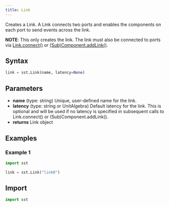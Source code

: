 ```yaml
---
title: Link
---
```


<!---
SAND2022-6843 O
Source: sst-documentation/manuals/python
--->

Creates a Link. A Link connects two ports and enables the components on each port to send events across the link.

**NOTE**: This only creates the link. The link must also be connected to ports via [Link.connect()](link/connect) or [(Sub)Component.addLink()](component/addLink).

## Syntax

```python
link = sst.Link(name, latency=None)
```

## Parameters
* **name** (type: string) Unique, user-defined name for the link. 
* **latency** (type: string or UnitAlgebra) Default latency for the link. This is optional and will be used if no latency is specified in subsequent calls to Link.connect() or (Sub)Component.addLink().
* **returns** Link object

## Examples

### Example 1
```python
import sst

link = sst.Link("link0")
```

## Import
```python
import sst
```
